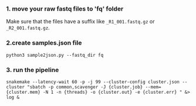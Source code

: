 ### 1. move your raw fastq files to 'fq' folder

Make sure that the files have a suffix like `_R1_001.fastq.gz`  or `_R2_001.fastq.gz`.

### 2.create samples.json file

`python3 sample2json.py --fastq_dir fq`

### 3. run the pipeline

`snakemake --latency-wait 60 -p -j 99 --cluster-config cluster.json --cluster "sbatch -p common,scavenger -J {cluster.job} --mem={cluster.mem} -N 1 -n {threads} -o {cluster.out} -e {cluster.err} " &> log &`
